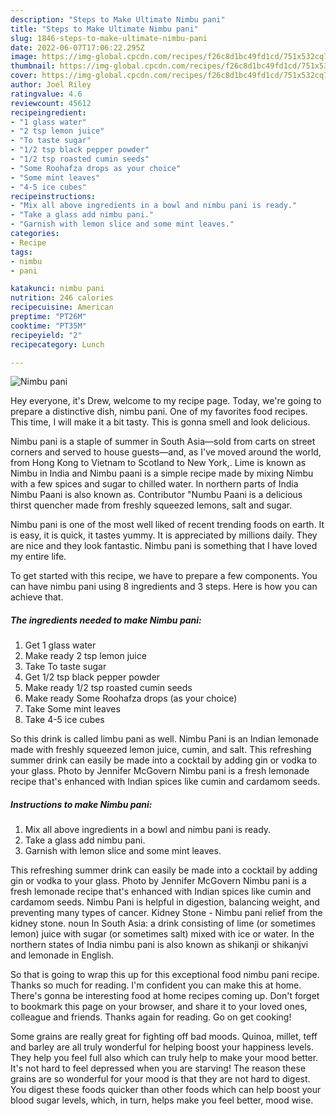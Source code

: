 ```yaml
---
description: "Steps to Make Ultimate Nimbu pani"
title: "Steps to Make Ultimate Nimbu pani"
slug: 1846-steps-to-make-ultimate-nimbu-pani
date: 2022-06-07T17:06:22.295Z
image: https://img-global.cpcdn.com/recipes/f26c8d1bc49fd1cd/751x532cq70/nimbu-pani-recipe-main-photo.jpg
thumbnail: https://img-global.cpcdn.com/recipes/f26c8d1bc49fd1cd/751x532cq70/nimbu-pani-recipe-main-photo.jpg
cover: https://img-global.cpcdn.com/recipes/f26c8d1bc49fd1cd/751x532cq70/nimbu-pani-recipe-main-photo.jpg
author: Joel Riley
ratingvalue: 4.6
reviewcount: 45612
recipeingredient:
- "1 glass water"
- "2 tsp lemon juice"
- "To taste sugar"
- "1/2 tsp black pepper powder"
- "1/2 tsp roasted cumin seeds"
- "Some Roohafza drops as your choice"
- "Some mint leaves"
- "4-5 ice cubes"
recipeinstructions:
- "Mix all above ingredients in a bowl and nimbu pani is ready."
- "Take a glass add nimbu pani."
- "Garnish with lemon slice and some mint leaves."
categories:
- Recipe
tags:
- nimbu
- pani

katakunci: nimbu pani 
nutrition: 246 calories
recipecuisine: American
preptime: "PT26M"
cooktime: "PT35M"
recipeyield: "2"
recipecategory: Lunch

---
```



![Nimbu pani](https://img-global.cpcdn.com/recipes/f26c8d1bc49fd1cd/751x532cq70/nimbu-pani-recipe-main-photo.jpg)

Hey everyone, it's Drew, welcome to my recipe page. Today, we're going to prepare a distinctive dish, nimbu pani. One of my favorites food recipes. This time, I will make it a bit tasty. This is gonna smell and look delicious.

Nimbu pani is a staple of summer in South Asia—sold from carts on street corners and served to house guests—and, as I&#39;ve moved around the world, from Hong Kong to Vietnam to Scotland to New York,. Lime is known as Nimbu in India and Nimbu paani is a simple recipe made by mixing Nimbu with a few spices and sugar to chilled water. In northern parts of India Nimbu Paani is also known as. Contributor &#34;Numbu Paani is a delicious thirst quencher made from freshly squeezed lemons, salt and sugar.

Nimbu pani is one of the most well liked of recent trending foods on earth. It is easy, it is quick, it tastes yummy. It is appreciated by millions daily. They are nice and they look fantastic. Nimbu pani is something that I have loved my entire life.


To get started with this recipe, we have to prepare a few components. You can have nimbu pani using 8 ingredients and 3 steps. Here is how you can achieve that.

<!--inarticleads1-->

##### The ingredients needed to make Nimbu pani:

1. Get 1 glass water
1. Make ready 2 tsp lemon juice
1. Take To taste sugar
1. Get 1/2 tsp black pepper powder
1. Make ready 1/2 tsp roasted cumin seeds
1. Make ready Some Roohafza drops (as your choice)
1. Take Some mint leaves
1. Take 4-5 ice cubes


So this drink is called limbu pani as well. Nimbu Pani is an Indian lemonade made with freshly squeezed lemon juice, cumin, and salt. This refreshing summer drink can easily be made into a cocktail by adding gin or vodka to your glass. Photo by Jennifer McGovern Nimbu pani is a fresh lemonade recipe that&#39;s enhanced with Indian spices like cumin and cardamom seeds. 

<!--inarticleads2-->

##### Instructions to make Nimbu pani:

1. Mix all above ingredients in a bowl and nimbu pani is ready.
1. Take a glass add nimbu pani.
1. Garnish with lemon slice and some mint leaves.


This refreshing summer drink can easily be made into a cocktail by adding gin or vodka to your glass. Photo by Jennifer McGovern Nimbu pani is a fresh lemonade recipe that&#39;s enhanced with Indian spices like cumin and cardamom seeds. Nimbu Pani is helpful in digestion, balancing weight, and preventing many types of cancer. Kidney Stone - Nimbu pani relief from the kidney stone. noun In South Asia: a drink consisting of lime (or sometimes lemon) juice with sugar (or sometimes salt) mixed with ice or water. In the northern states of India nimbu pani is also known as shikanji or shikanjvi and lemonade in English. 

So that is going to wrap this up for this exceptional food nimbu pani recipe. Thanks so much for reading. I'm confident you can make this at home. There's gonna be interesting food at home recipes coming up. Don't forget to bookmark this page on your browser, and share it to your loved ones, colleague and friends. Thanks again for reading. Go on get cooking!

Some grains are really great for fighting off bad moods. Quinoa, millet, teff and barley are all truly wonderful for helping boost your happiness levels. They help you feel full also which can truly help to make your mood better. It's not hard to feel depressed when you are starving! The reason these grains are so wonderful for your mood is that they are not hard to digest. You digest these foods quicker than other foods which can help boost your blood sugar levels, which, in turn, helps make you feel better, mood wise.
